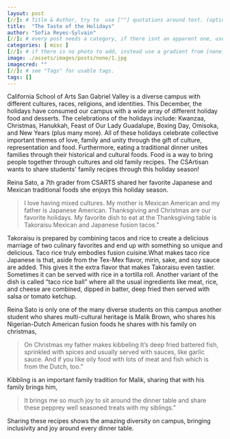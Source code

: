 ```yaml
---
layout: post
[//]: # Title & Author, try to  use [""] quotations around text. (optional, just formality).
title:  "The Taste of the Holidays"
author: "Sofia Reyes-Sylvain"
[//]: # every post needs a category, if there isnt an apparent one, use [misc].
categories: [ misc ]
[//]: # if there is no photo to add, instead use a gradient from [none] folder by picking a number from 1-10. (all gradients are .jpg)
image: ./assets/images/posts/none/1.jpg
imagecred: ""
[//]: # see "Tags" for usable tags.
tags: []
---
```

California School of Arts San Gabriel Valley is a diverse campus with different cultures, races, religions, and identities. This December, the holidays have consumed our campus with a wide array of different holiday food and desserts. The celebrations of the holidays include: Kwanzaa, Christmas, Hanukkah, Feast of Our Lady Guadalupe, Boxing Day, Omisoka, and New Years (plus many more). All of these holidays celebrate collective important themes of love, family and unity through the gift of culture, representation and food. Furthermore, eating a traditional dinner unites families through their historical and cultural foods. Food is a way to bring people together through cultures and old family recipes. The CSArtisan wants to share students' family recipes through this holiday season!

Reina Sato, a 7th grader from CSARTS shared her favorite Japanese and Mexican traditional foods she enjoys this holiday season. 

> I love having mixed cultures. My mother is Mexican American and my father is Japanese American. Thanksgiving and Christmas are our favorite holidays. My favorite dish to eat at the Thanksgiving table is Takoraisu Mexican and Japanese fusion tacos.” 

Takoraisu is prepared by combining tacos and rice to create a delicious marriage of two culinary favorites and end up with something so unique and delicious. Taco rice truly embodies fusion cuisine.What makes taco rice Japanese is that, aside from the Tex-Mex flavor, mirin, sake, and soy sauce are added. This gives it the extra flavor that makes Takoraisu even tastier. Sometimes it can be served with rice in a tortilla roll. Another variant of the dish is called “taco rice ball” where all the usual ingredients like meat, rice, and cheese are combined, dipped in batter, deep fried then served with salsa or tomato ketchup.  

Reina Sato is only one of the many diverse students on this campus another student who shares multi-cultural heritage is Malik Brown, who shares his Nigerian-Dutch American fusion foods he shares with his family on christmas, 

> On Christmas my father makes kibbeling It’s deep fried battered fish, sprinkled with spices and usually served with sauces, like garlic sauce. And if you like oily food with lots of meat and fish which is from the Dutch, too.” 

Kibbling is an important family tradition for Malik, sharing that with his family brings him, 

> It brings me so much joy to sit around the dinner table and share these pepprey well seasoned treats with my siblings.” 

Sharing these recipes shows the amazing diversity on campus, bringing inclusivity and joy around every dinner table.